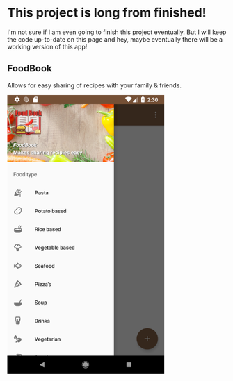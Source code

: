 # This project is long from finished!
I'm not sure if I am even going to finish this project eventually. But I will keep the code up-to-date on this page and hey, maybe eventually there will be a working version of this app!
## FoodBook
Allows for easy sharing of recipes with your family &amp; friends. 

![](https://github.com/Stefangansevles/FoodBook/blob/master/example.png?raw=true)


